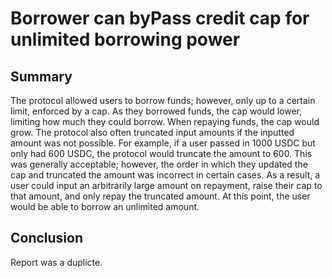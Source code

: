 # Borrower can byPass credit cap for unlimited borrowing power

## Summary 

The protocol allowed users to borrow funds; however, only up to a certain limit, enforced by a cap. As they borrowed funds, the cap would lower, limiting how much they could borrow. When repaying funds, the cap would grow. The protocol also often truncated input amounts if the inputted amount was not possible. For example, if a user passed in 1000 USDC but only had 600 USDC, the protocol would truncate the amount to 600. This was generally acceptable; however, the order in which they updated the cap and truncated the amount was incorrect in certain cases. As a result, a user could input an arbitrarily large amount on repayment, raise their cap to that amount, and only repay the truncated amount. At this point, the user would be able to borrow an unlimited amount.


## Conclusion 

Report was a duplicte.